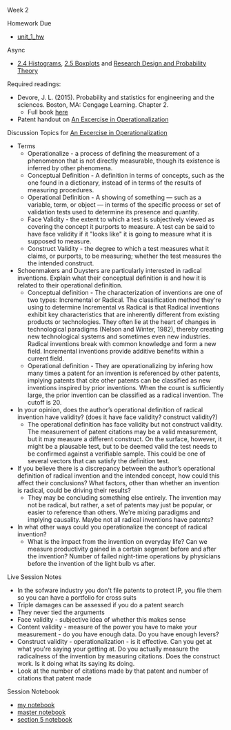 Week 2

Homework Due
* [unit_1_hw](./unit_1_hw/Kevin_Hartman_unit_1_hw.ipynb)

Async
* [2.4 Histograms](https://learn.datascience.berkeley.edu/ap/courses/267/sections/283e2e3a-e711-41fb-b042-64d28352a50a/coursework/module/a74b90d6-38fe-467e-a1d6-72eeccbcfdf8/segment/68c9754a-3be0-461d-a506-ecf037309726), [2.5 Boxplots](https://learn.datascience.berkeley.edu/ap/courses/267/sections/283e2e3a-e711-41fb-b042-64d28352a50a/coursework/module/a74b90d6-38fe-467e-a1d6-72eeccbcfdf8/segment/04ac3656-fb22-4ae7-92f8-1424eda72891) and [Research Design and Probability Theory](https://learn.datascience.berkeley.edu/ap/courses/267/sections/283e2e3a-e711-41fb-b042-64d28352a50a/coursework/courseModule/659838b8-0cc0-4f51-950c-99c97f494e30)

Required readings:
* Devore, J. L. (2015). Probability and statistics for engineering and the sciences. Boston, MA: Cengage Learning. Chapter 2.
  * Full book [here](./../Books/probability_and_statistics_for_engineering_and_the_sciences.pdf)
* Patent handout on [An Excercise in Operationalization](./patent_reading.pdf)

Discussion Topics for [An Excercise in Operationalization](./patent_reading.pdf)
* Terms
  * Operationalize - a process of defining the measurement of a phenomenon that is not directly measurable, though its existence is inferred by other phenomena.
  * Conceptual Definition - A definition in terms of concepts, such as the one found in a dictionary, instead of in terms of the results of measuring procedures.
  * Operational Definition - A showing of something — such as a variable, term, or object — in terms of the specific process or set of validation tests used to determine its presence and quantity.
  * Face Validity - the extent to which a test is subjectively viewed as covering the concept it purports to measure. A test can be said to have face validity if it "looks like" it is going to measure what it is supposed to measure.
  * Construct Validity - the degree to which a test measures what it claims, or purports, to be measuring; whether the test measures the the intended construct.
* Schoenmakers and Duysters are particularly interested in radical inventions. Explain what their conceptual definition is and how it is related to their operational definition.
  * Conceptual definition - The characterization of inventions are one of two types: Incremental or Radical. The classification method they're using to determine Incremental vs Radical is that Radical inventions exhibit key characteristics that are inherently different from existing products or technologies. They often lie at the heart of changes in technological paradigms (Nelson and Winter, 1982), thereby creating new technological systems and sometimes even new industries. Radical inventions break with common knowledge and form a new field. Incremental inventions provide additive benefits within a current field.
  * Operational definition - They are operationalizing by infering how many times a patent for an invention is referenced by other patents, implying patents that cite other patents can be classified as new inventions inspired by prior inventions. When the count is sufficiently large, the prior invention can be classified as a radical invention. The cutoff is 20.
* In your opinion, does the author’s operational definition of radical invention have validity? (does it have face validity? construct validity?)
  * The operational definition has face validity but not construct validity. The measurement of patent citations may be a valid measurement, but it may measure a different construct. On the surface, however, it might be a plausable test, but to be deemed valid the test needs to be confirmed against a verifiable sample. This could be one of several vectors that can satisfy the definition test.
* If you believe there is a discrepancy between the author’s operational definition of radical invention and the intended concept, how could this affect their conclusions? What factors, other than whether an invention is radical, could be driving their results?
  * They may be concluding something else entirely. The invention may not be radical, but rather, a set of patents may just be  popular, or easier to reference than others. We're mixing paradigms and implying causality. Maybe not all radical inventions have patents?
* In what other ways could you operationalize the concept of radical invention?
  * What is the impact from the invention on everyday life? Can we measure productivity gained in a certain segment before and after the invention? Number of failed night-time operations by physicians before the invention of the light bulb vs after.
  
Live Session Notes
* In the sofware industry you don't file patents to protect IP, you file them so you can have a portfolio for cross suits
* Triple damages can be assessed if you do a patent search
* They never tied the arguments
* Face validity - subjective idea of whether this makes sense
* Content validity - measure of the power you have to make your measurement - do you have enough data. Do you have enough levers?
* Construct validity - operationalization - is it effective. Can you get at what you're saying your getting at. Do you actually measure the radicalness of the invention by measuring citations. Does the construct work. Is it doing what its saying its doing.
* Look at the number of citations made by that patent and number of citations that patent made

Session Notebook
* [my notebook](./unit_3_ls/unit_3_ls.ipynb)
* [master notebook](./unit_3_ls_sol/unit_3_ls_inst.ipynb)
* [section 5 notebook](./unit_3_ls_sol/unit_3_ls_Sect_5.ipynb)

